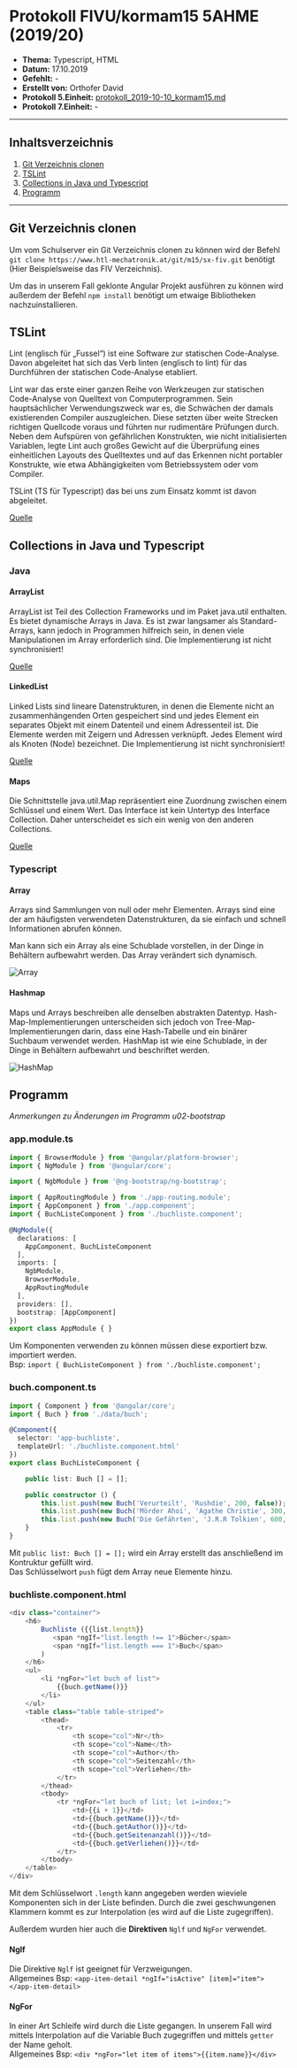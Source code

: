 # Protokoll FIVU/kormam15 5AHME (2019/20)

* **Thema:** Typescript, HTML
* **Datum:** 17.10.2019
* **Gefehlt:** -
* **Erstellt von:** Orthofer David
* **Protokoll 5.Einheit:** [protokoll_2019-10-10_kormam15.md](https://github.com/HTLMechatronics/m15-fivu/blob/kormam15/protokolle/protokoll_2019-10-10_kormam15.md#number)
* **Protokoll 7.Einheit:** -

----------------------------------------------------------------------------------------------

## Inhaltsverzeichnis

1. [Git Verzeichnis clonen](#git-verzeichnis-clonen)
1. [TSLint](#tslint)
1. [Collections in Java und Typescript](#collections-in-java-und-typescript)
1. [Programm](#programm)

----------------------------------------------------------------------------------------------

## Git Verzeichnis clonen
Um vom Schulserver ein Git Verzeichnis clonen zu können wird der Befehl `git clone https://www.htl-mechatronik.at/git/m15/sx-fiv.git` benötigt (Hier Beispielsweise das FIV Verzeichnis).  
  
Um das in unserem Fall geklonte Angular Projekt ausführen zu können wird außerdem der Befehl `npm install` benötigt um etwaige Bibliotheken nachzuinstallieren.  
  
## TSLint
Lint (englisch für „Fussel“) ist eine Software zur statischen Code-Analyse. Davon abgeleitet hat sich das Verb linten (englisch to lint) für das Durchführen der statischen Code-Analyse etabliert.  
  
Lint war das erste einer ganzen Reihe von Werkzeugen zur statischen Code-Analyse von Quelltext von Computerprogrammen. Sein hauptsächlicher Verwendungszweck war es, die Schwächen der damals existierenden Compiler auszugleichen. Diese setzten über weite Strecken richtigen Quellcode voraus und führten nur rudimentäre Prüfungen durch. Neben dem Aufspüren von gefährlichen Konstrukten, wie nicht initialisierten Variablen, legte Lint auch großes Gewicht auf die Überprüfung eines einheitlichen Layouts des Quelltextes und auf das Erkennen nicht portabler Konstrukte, wie etwa Abhängigkeiten vom Betriebssystem oder vom Compiler.
  
TSLint (TS für Typescript) das bei uns zum Einsatz kommt ist davon abgeleitet.
  
[Quelle](https://de.wikipedia.org/wiki/Lint_(Programmierwerkzeug))  
  
## Collections in Java und Typescript
### Java
#### ArrayList  
ArrayList ist Teil des Collection Frameworks und im Paket java.util enthalten. Es bietet dynamische Arrays in Java. Es ist zwar langsamer als Standard-Arrays, kann jedoch in Programmen hilfreich sein, in denen viele Manipulationen im Array erforderlich sind. Die Implementierung ist nicht synchronisiert! 
  
[Quelle](https://docs.oracle.com/en/java/javase/11/docs/api/java.base/java/util/ArrayList.html)
  
#### LinkedList  
Linked Lists sind lineare Datenstrukturen, in denen die Elemente nicht an zusammenhängenden Orten gespeichert sind und jedes Element ein separates Objekt mit einem Datenteil und einem Adressenteil ist. Die Elemente werden mit Zeigern und Adressen verknüpft. Jedes Element wird als Knoten (Node) bezeichnet. Die Implementierung ist nicht synchronisiert!  
  
[Quelle](https://docs.oracle.com/en/java/javase/11/docs/api/java.base/java/util/LinkedList.html)  
  
#### Maps
Die Schnittstelle java.util.Map repräsentiert eine Zuordnung zwischen einem Schlüssel und einem Wert. Das Interface ist kein Untertyp des Interface Collection. Daher unterscheidet es sich ein wenig von den anderen Collections.
  
[Quelle](https://docs.oracle.com/en/java/javase/11/docs/api/java.base/java/util/Map.html)  
  
### Typescript 
#### Array  
Arrays sind Sammlungen von null oder mehr Elementen. Arrays sind eine der am häufigsten verwendeten Datenstrukturen, da sie einfach und schnell Informationen abrufen können.

Man kann sich ein Array als eine Schublade vorstellen, in der Dinge in Behältern aufbewahrt werden. Das Array verändert sich dynamisch.

![Array](https://adrianmejia.com/images/array-drawer.jpg)
  
#### Hashmap
Maps und Arrays beschreiben alle denselben abstrakten Datentyp. Hash-Map-Implementierungen unterscheiden sich jedoch von Tree-Map-Implementierungen darin, dass eine Hash-Tabelle und ein binärer Suchbaum verwendet werden. HashMap ist wie eine Schublade, in der Dinge in Behältern aufbewahrt und beschriftet werden.  
  
![HashMap](https://adrianmejia.com/images/hashmap-drawer.jpg)  
  
## Programm
*Anmerkungen zu Änderungen im Programm u02-bootstrap*  
  
### app.module.ts  
```Typescript
import { BrowserModule } from '@angular/platform-browser';
import { NgModule } from '@angular/core';

import { NgbModule } from '@ng-bootstrap/ng-bootstrap';

import { AppRoutingModule } from './app-routing.module';
import { AppComponent } from './app.component';
import { BuchListeComponent } from './buchliste.component';

@NgModule({
  declarations: [
    AppComponent, BuchListeComponent
  ],
  imports: [
    NgbModule,
    BrowserModule,
    AppRoutingModule
  ],
  providers: [],
  bootstrap: [AppComponent]
})
export class AppModule { }
```  
Um Komponenten verwenden zu können müssen diese exportiert bzw. importiert werden.  
Bsp: `import { BuchListeComponent } from './buchliste.component';`  
  
### buch.component.ts  
```Typescript
import { Component } from '@angular/core';
import { Buch } from './data/buch';

@Component({
  selector: 'app-buchliste',
  templateUrl: './buchliste.component.html'
})
export class BuchListeComponent {

    public list: Buch [] = [];

    public constructor () {
        this.list.push(new Buch('Verurteilt', 'Rushdie', 200, false));
        this.list.push(new Buch('Mörder Ahoi', 'Agathe Christie', 300, false));
        this.list.push(new Buch('Die Gefährten', 'J.R.R Tolkien', 600, false));
    }
}
```  
Mit `public list: Buch [] = [];` wird ein Array erstellt das anschließend im Kontruktur gefüllt wird.  
Das Schlüsselwort `push` fügt dem Array neue Elemente hinzu.  
  
### buchliste.component.html  
```Typescript
<div class="container">
    <h6>
        Buchliste ({{list.length}}
           <span *ngIf="list.length !== 1">Bücher</span>
           <span *ngIf="list.length === 1">Buch</span>
        )
    </h6>
    <ul>
        <li *ngFor="let buch of list">
            {{buch.getName()}}
        </li>
    </ul>
    <table class="table table-striped">
        <thead>
            <tr>
                <th scope="col">Nr</th>
                <th scope="col">Name</th>
                <th scope="col">Author</th>
                <th scope="col">Seitenzahl</th>
                <th scope="col">Verliehen</th>
            </tr>
        </thead>            
        <tbody>
            <tr *ngFor="let buch of list; let i=index;">
                <td>{{i + 1}}</td>
                <td>{{buch.getName()}}</td>
                <td>{{buch.getAuthor()}}</td>
                <td>{{buch.getSeitenanzahl()}}</td>
                <td>{{buch.getVerliehen()}}</td>
            </tr>
        </tbody>
    </table>
</div>
```  
Mit dem Schlüsselwort `.length` kann angegeben werden wieviele Komponenten sich in der Liste befinden. Durch die zwei geschwungenen Klammern kommt es zur Interpolation (es wird auf die Liste zugegriffen).  
  
Außerdem wurden hier auch die **Direktiven** `Nglf` und `NgFor` verwendet.  
  
#### Nglf  
Die Direktive `Nglf` ist geeignet für Verzweigungen.  
Allgemeines Bsp: `<app-item-detail *ngIf="isActive" [item]="item"></app-item-detail>`  
  
#### NgFor  
In einer Art Schleife wird durch die Liste gegangen. In unserem Fall wird mittels Interpolation auf die Variable Buch zugegriffen und mittels `getter` der Name geholt.  
Allgemeines Bsp: `<div *ngFor="let item of items">{{item.name}}</div>`
